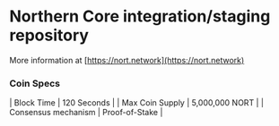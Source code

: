 Northern Core integration/staging repository
=================================================

More information at [https://nort.network](https://nort.network)

### Coin Specs
| Block Time                  | 120 Seconds       |
| Max Coin Supply             | 5,000,000 NORT    |
| Consensus mechanism         | Proof-of-Stake    |

